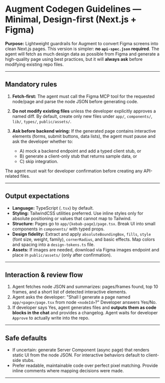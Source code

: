 # Augment Codegen Guidelines — Minimal, Design-first (Next.js + Figma)

**Purpose:** Lightweight guardrails for Augment to convert Figma screens into clean Next.js pages. This version is simpler: **no `api-spec.json` required**. The agent will fetch as much design data as possible from Figma and generate a high-quality page using best practices, but it will **always ask** before modifying existing repo files.

---

## Mandatory rules

1. **Fetch-first:** The agent must call the Figma MCP tool for the requested node/page and parse the node JSON before generating code.
2. **Do not modify existing files** unless the developer explicitly approves a named diff. By default, create only new files under `app/`, `components/`, `lib/`, `types/`, `public/assets/`.
3. **Ask before backend wiring:** If the generated page contains interactive elements (forms, submit buttons, data lists), the agent must pause and ask the developer whether to:

   * A) mock a backend endpoint and add a typed client stub, or
   * B) generate a client-only stub that returns sample data, or
   * C) skip integration.

The agent must wait for developer confirmation before creating any API-related files.

---

## Output expectations

* **Language:** TypeScript (`.tsx`) by default.
* **Styling:** TailwindCSS utilities preferred. Use inline styles only for absolute positioning or values that cannot map to Tailwind.
* **Structure:** Pages go to `app/{kebab-page}/page.tsx`. Break UI into small components in `components/` with typed props.
* **Design fidelity:** Extract and apply `absoluteBoundingBox`, `fills`, `style` (font size, weight, family), `cornerRadius`, and basic effects. Map colors and spacing into a `design-tokens.ts` file.
* **Assets:** If images are needed, download via Figma images endpoint and place in `public/assets/` (only after confirmation).

---

## Interaction & review flow

1. Agent fetches node JSON and summarizes: pages/frames found, top 10 frames, and a short list of detected interactive elements.
2. Agent asks the developer: "Shall I generate a page named `app/<page>/page.tsx` from node `<nodeId>`?" Developer answers Yes/No.
3. If developer says Yes, agent generates files and **outputs them as code blocks in the chat** and provides a changelog. Agent waits for developer `Approve` to actually write into the repo.

---

## Safe defaults

* If uncertain: generate Server Component (async page) that renders static UI from the node JSON. For interactive behaviors default to client-side stubs.
* Prefer readable, maintainable code over perfect pixel matching. Provide inline comments where mapping decisions were made.

---


